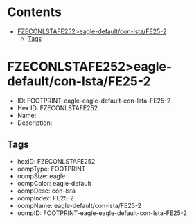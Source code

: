 



Contents
========

* [FZECONLSTAFE252>eagle-default/con-lsta/FE25-2](#fzeconlstafe252eagle-defaultcon-lstafe25-2)
	* [Tags](#tags)

# FZECONLSTAFE252>eagle-default/con-lsta/FE25-2

- ID: FOOTPRINT-eagle-eagle-default-con-lsta-FE25-2
- Hex ID: FZECONLSTAFE252
- Name: 
- Description: 

## Tags

- hexID: FZECONLSTAFE252
- oompType: FOOTPRINT
- oompSize: eagle
- oompColor: eagle-default
- oompDesc: con-lsta
- oompIndex: FE25-2
- oompName: eagle-default/con-lsta/FE25-2
- oompID: FOOTPRINT-eagle-eagle-default-con-lsta-FE25-2
